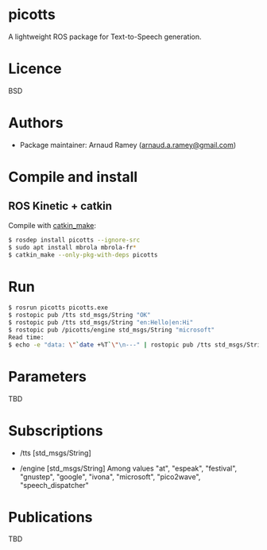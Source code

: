picotts
=======

A lightweight ROS package for Text-to-Speech generation.

Licence
=======

BSD


Authors
=======

  - Package maintainer: Arnaud Ramey (arnaud.a.ramey@gmail.com)

Compile and install
===================

ROS Kinetic + catkin
-------------------

Compile with [catkin_make](http://wiki.ros.org/catkin/commands/catkin_make):

```bash
$ rosdep install picotts --ignore-src
$ sudo apt install mbrola mbrola-fr*
$ catkin_make --only-pkg-with-deps picotts
```

Run
===

```bash
$ rosrun picotts picotts.exe
$ rostopic pub /tts std_msgs/String "OK"
$ rostopic pub /tts std_msgs/String "en:Hello|en:Hi"
$ rostopic pub /picotts/engine std_msgs/String "microsoft"
Read time:
$ echo -e "data: \"`date +%T`\"\n---" | rostopic pub /tts std_msgs/String -l
```

Parameters
==========

TBD

Subscriptions
=============

 * /tts [std_msgs/String]

 * /engine [std_msgs/String]
 Among values "at", "espeak", "festival", "gnustep", "google", "ivona",
              "microsoft", "pico2wave", "speech_dispatcher"

Publications
============

TBD
